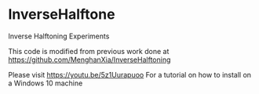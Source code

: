# InverseHalftone
Inverse Halftoning Experiments

This code is modified from previous work done at https://github.com/MenghanXia/InverseHalftoning

Please visit https://youtu.be/5z1Uurapuoo
For a tutorial on how to install on a Windows 10 machine
